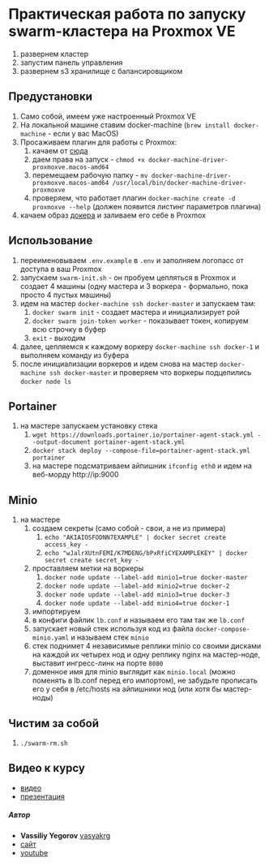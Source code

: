 # Практическая работа по запуску swarm-кластера на Proxmox VE

1. развернем кластер
2. запустим панель управления
3. развернем s3 хранилище с балансировщиком

## Предустановки

1. Само собой, имеем уже настроенный Proxmox VE
2. На локальной машине ставим docker-machine (`brew install docker-machine` - если у вас MacOS)
3. Просаживаем плагин для работы с Proxmox:
   1. качаем от [сюда](https://github.com/lnxbil/docker-machine-driver-proxmox-ve/releases/download/v4/docker-machine-driver-proxmoxve.macos-amd64)
   2. даем права на запуск - `chmod +x docker-machine-driver-proxmoxve.macos-amd64`
   3. перемещаем рабочую папку - `mv docker-machine-driver-proxmoxve.macos-amd64 /usr/local/bin/docker-machine-driver-proxmoxve`
   4. проверяем, что работает плагин `docker-machine create -d proxmoxve --help` (должен появится листинг параметров плагина)
4. качаем образ [докера](https://releases.rancher.com/os/v1.5.1/proxmoxve/rancheros-autoformat.iso) и заливаем его себе в Proxmox

## Использование

1. переименовываем `.env.example` в `.env` и заполняем логопасс от доступа в ваш Proxmox
2. запускаем `swarm-init.sh` - он пробуем цепляться в Proxmox и создает 4 машины (одну мастера и 3 воркера - формально, пока просто 4 пустых машины)
3. идем на мастер `docker-machine ssh docker-master` и запускаем там:
   1. `docker swarm init` - создает мастера и инициализирует рой
   2. `docker swarm join-token worker` - показывает токен, копируем всю строчку в буфер
   3. `exit` - выходим
4. далее, цепляемся к каждому воркеру `docker-machine ssh docker-1` и выполняем команду из буфера
5. после инициализации воркеров и идем снова на мастер `docker-machine ssh docker-master` и проверяем что воркеры подцепились `docker node ls`

## Portainer

1. на мастере запускаем установку стека
   1. `wget https://downloads.portainer.io/portainer-agent-stack.yml --output-document portainer-agent-stack.yml`
   2. `docker stack deploy --compose-file=portainer-agent-stack.yml portainer`
   3. на мастере подсматриваем айпишник `ifconfig eth0` и идем на веб-морду http://ip:9000

## Minio

1. на мастере
   1. создаем секреты (само собой - свои, а не из примера)
      1. `echo "AKIAIOSFODNN7EXAMPLE" | docker secret create access_key -`
      2. `echo "wJalrXUtnFEMI/K7MDENG/bPxRfiCYEXAMPLEKEY" | docker secret create secret_key -`
   2. проставляем метки на воркеры
      1. `docker node update --label-add minio1=true docker-master`
      2. `docker node update --label-add minio2=true docker-2`
      3. `docker node update --label-add minio3=true docker-3`
      4. `docker node update --label-add minio4=true docker-1`
   3. импортируем
   4. в конфиги файлик `lb.conf` и называем его там так же `lb.conf`
   5. запускает новый стек используя код из файла `docker-compose-minio.yaml` и называем стек `minio`
   6. стек поднимет 4 независимые реплики minio со своими дисками на каждой их четырех нод и одну реплику nginx на мастер-ноде, выставит ингресс-линк на порте `8080`
   7. доменное имя для minio выглядит как `minio.local` (можно поменять в lb.conf перед его импортом), не забудьте прописать его у себя в /etc/hosts на айпишники нод (или хотя бы мастер-ноды)


## Чистим за собой
1. `./swarm-rm.sh`

## Видео к курсу
- [видео](https://www.youtube.com/playlist?list=PLEFo-qGWcO2b7trzxSQH3GyJvOUPyurhf)
- [презентация](https://drive.google.com/file/d/1Ke5rDDp8dmUU-UmJABoh4Go0y7p4_qoU/view?usp=sharing)

##### Автор
- **Vassiliy Yegorov** [vasyakrg](https://github.com/vasyakrg)
- [сайт](https://vk.com/realmanual)
- [youtube](https://youtube.com/realmanual)
